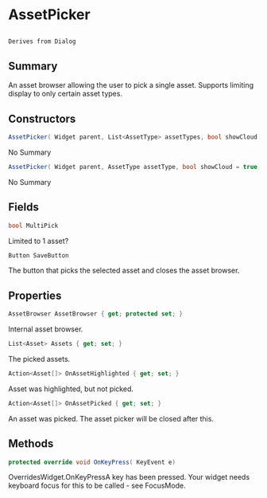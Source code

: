 # AssetPicker

## 
```c#
Derives from Dialog
```

## Summary

An asset browser allowing the user to pick a single asset.
Supports limiting display to only certain asset types.
## Constructors

```c#
AssetPicker( Widget parent, List<AssetType> assetTypes, bool showCloud = true) 
```
No Summary
```c#
AssetPicker( Widget parent, AssetType assetType, bool showCloud = true) 
```
No Summary
## Fields

```c#
bool MultiPick
```
Limited to 1 asset?
```c#
Button SaveButton
```
The button that picks the selected asset and closes the asset browser.
## Properties

```c#
AssetBrowser AssetBrowser { get; protected set; } 
```
Internal asset browser.
```c#
List<Asset> Assets { get; set; } 
```
The picked assets.
```c#
Action<Asset[]> OnAssetHighlighted { get; set; } 
```
Asset was highlighted, but not picked.
```c#
Action<Asset[]> OnAssetPicked { get; set; } 
```
An asset was picked. The asset picker will be closed after this.
## Methods

```c#
protected override void OnKeyPress( KeyEvent e) 
```
OverridesWidget.OnKeyPressA key has been pressed. Your widget needs keyboard focus for this to be called - see FocusMode.
